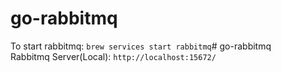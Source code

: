 # go-rabbitmq

To start rabbitmq: `brew services start rabbitmq`# go-rabbitmq <br>
Rabbitmq Server(Local): `http://localhost:15672/`